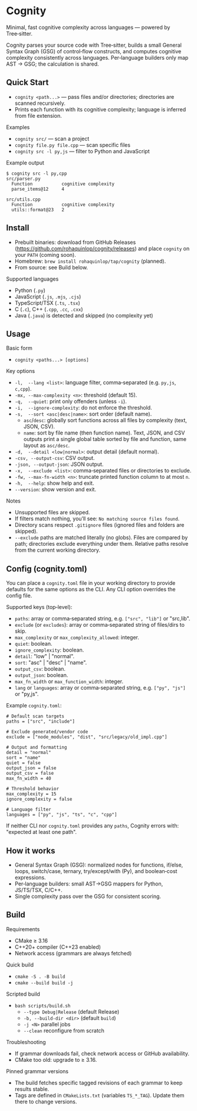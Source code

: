 # Cognity

Minimal, fast cognitive complexity across languages — powered by Tree‑sitter.

Cognity parses your source code with Tree‑sitter, builds a small General Syntax Graph (GSG) of control‑flow constructs, and computes cognitive complexity consistently across languages. Per‑language builders only map AST → GSG; the calculation is shared.

## Quick Start

- `cognity <path...>` — pass files and/or directories; directories are scanned recursively.
- Prints each function with its cognitive complexity; language is inferred from file extension.

Examples
- `cognity src/` — scan a project
- `cognity file.py file.cpp` — scan specific files
- `cognity src -l py,js` — filter to Python and JavaScript

Example output
```
$ cognity src -l py,cpp
src/parser.py
  Function           cognitive complexity
  parse_items@12     4

src/utils.cpp
  Function           cognitive complexity
  utils::format@23   2
```

## Install

- Prebuilt binaries: download from GitHub Releases (https://github.com/rohaquinlop/cognity/releases) and place `cognity` on your `PATH` (coming soon).
- Homebrew: `brew install rohaquinlop/tap/cognity` (planned).
- From source: see Build below.

Supported languages
- Python (`.py`)
- JavaScript (`.js`, `.mjs`, `.cjs`)
- TypeScript/TSX (`.ts`, `.tsx`)
- C (`.c`), C++ (`.cpp`, `.cc`, `.cxx`)
- Java (`.java`) is detected and skipped (no complexity yet)

## Usage

Basic form
- `cognity <paths...> [options]`

Key options
- `-l,  --lang <list>`: language filter, comma‑separated (e.g. `py,js`, `c,cpp`).
- `-mx, --max-complexity <n>`: threshold (default 15).
- `-q,  --quiet`: print only offenders (unless `-i`).
- `-i,  --ignore-complexity`: do not enforce the threshold.
- `-s,  --sort <asc|desc|name>`: sort order (default name).
  - `asc`/`desc`: globally sort functions across all files by complexity (text, JSON, CSV).
  - `name`: sort by file name (then function name). Text, JSON, and CSV outputs print a single global table sorted by file and function, same layout as `asc/desc`.
- `-d,  --detail <low|normal>`: output detail (default normal).
- `-csv, --output-csv`: CSV output.
- `-json, --output-json`: JSON output.
- `-x,  --exclude <list>`: comma‑separated files or directories to exclude.
- `-fw, --max-fn-width <n>`: truncate printed function column to at most `n`.
- `-h,  --help`: show help and exit.
 - `--version`: show version and exit.

Notes
- Unsupported files are skipped.
- If filters match nothing, you’ll see: `No matching source files found`.
- Directory scans respect `.gitignore` files (ignored files and folders are skipped).
- `--exclude` paths are matched literally (no globs). Files are compared by path; directories exclude everything under them. Relative paths resolve from the current working directory.

## Config (cognity.toml)

You can place a `cognity.toml` file in your working directory to provide defaults for the same options as the CLI. Any CLI option overrides the config file.

Supported keys (top‑level):
- `paths`: array or comma‑separated string, e.g. `["src", "lib"]` or "src,lib".
- `exclude` (or `excludes`): array or comma‑separated string of files/dirs to skip.
- `max_complexity` or `max_complexity_allowed`: integer.
- `quiet`: boolean.
- `ignore_complexity`: boolean.
- `detail`: "low" | "normal".
- `sort`: "asc" | "desc" | "name".
- `output_csv`: boolean.
- `output_json`: boolean.
- `max_fn_width` or `max_function_width`: integer.
- `lang` or `languages`: array or comma‑separated string, e.g. `["py", "js"]` or "py,js".

Example `cognity.toml`:
```
# Default scan targets
paths = ["src", "include"]

# Exclude generated/vendor code
exclude = ["node_modules", "dist", "src/legacy/old_impl.cpp"]

# Output and formatting
detail = "normal"
sort = "name"
quiet = false
output_json = false
output_csv = false
max_fn_width = 40

# Threshold behavior
max_complexity = 15
ignore_complexity = false

# Language filter
languages = ["py", "js", "ts", "c", "cpp"]
```

If neither CLI nor `cognity.toml` provides any `paths`, Cognity errors with: "expected at least one path".

## How it works

- General Syntax Graph (GSG): normalized nodes for functions, if/else, loops, switch/case, ternary, try/except/with (Py), and boolean‑cost expressions.
- Per‑language builders: small AST→GSG mappers for Python, JS/TS/TSX, C/C++.
- Single complexity pass over the GSG for consistent scoring.

## Build

Requirements
- CMake ≥ 3.16
- C++20+ compiler (C++23 enabled)
- Network access (grammars are always fetched)

Quick build
- `cmake -S . -B build`
- `cmake --build build -j`

Scripted build
- `bash scripts/build.sh`
  - `--type Debug|Release` (default Release)
  - `-b, --build-dir <dir>` (default `build`)
  - `-j <N>` parallel jobs
  - `--clean` reconfigure from scratch

Troubleshooting
- If grammar downloads fail, check network access or GitHub availability.
- CMake too old: upgrade to ≥ 3.16.

Pinned grammar versions
- The build fetches specific tagged revisions of each grammar to keep results stable.
- Tags are defined in `CMakeLists.txt` (variables `TS_*_TAG`). Update them there to change versions.
